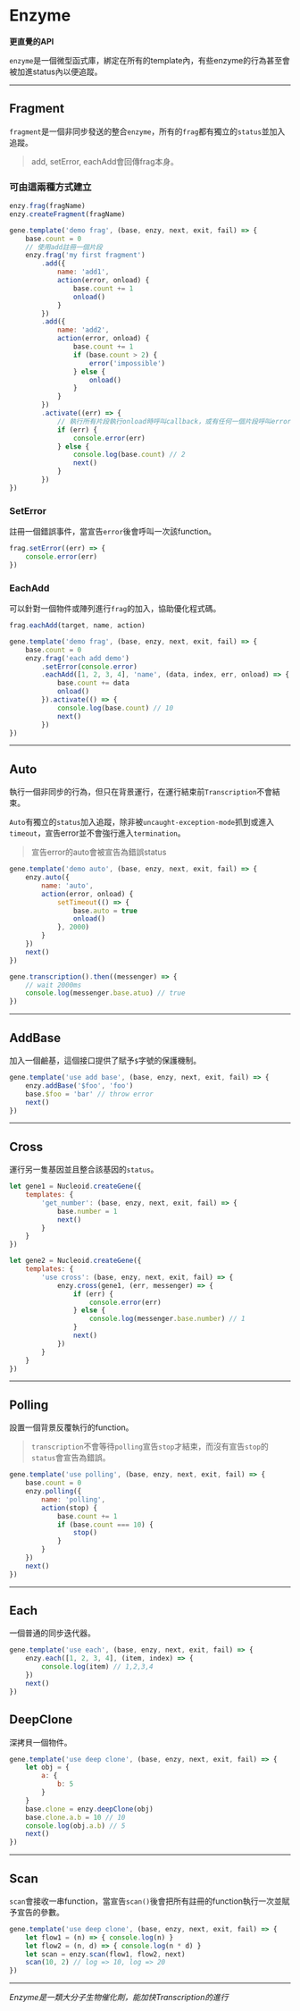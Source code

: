 # Enzyme

**更直覺的API**

`enzyme`是一個微型函式庫，綁定在所有的template內，有些enzyme的行為甚至會被加進status內以便追蹤。

---

## Fragment

`fragment`是一個非同步發送的整合`enzyme`，所有的`frag`都有獨立的`status`並加入追蹤。

>add, setError, eachAdd會回傳frag本身。

### 可由這兩種方式建立

```js
enzy.frag(fragName)
enzy.createFragment(fragName)
```

```js
gene.template('demo frag', (base, enzy, next, exit, fail) => {
    base.count = 0
    // 使用add註冊一個片段
    enzy.frag('my first fragment')
        .add({
            name: 'add1',
            action(error, onload) {
                base.count += 1
                onload()
            }
        })
        .add({
            name: 'add2',
            action(error, onload) {
                base.count += 1
                if (base.count > 2) {
                    error('impossible')
                } else {
                    onload()
                }
            }
        })
        .activate((err) => {
            // 執行所有片段執行onload時呼叫callback，或有任何一個片段呼叫error也會執行callbakc，並把第一個參數帶入error傳出的message
            if (err) {
                console.error(err)
            } else {
                console.log(base.count) // 2
                next()
            }
        })
})
```

### SetError

註冊一個錯誤事件，當宣告`error`後會呼叫一次該function。

```js
frag.setError((err) => {
    console.error(err)
})
```

### EachAdd

可以針對一個物件或陣列進行`frag`的加入，協助優化程式碼。

```js
frag.eachAdd(target, name, action)
```

```js
gene.template('demo frag', (base, enzy, next, exit, fail) => {
    base.count = 0
    enzy.frag('each add demo')
        .setError(console.error)
        .eachAdd([1, 2, 3, 4], 'name', (data, index, err, onload) => {
            base.count += data
            onload()
        }).activate(() => {
            console.log(base.count) // 10
            next()
        })
})
```

---

## Auto

執行一個非同步的行為，但只在背景運行，在運行結束前`Transcription`不會結束。

`Auto`有獨立的`status`加入追蹤，除非被`uncaught-exception-mode`抓到或進入`timeout`，宣告error並不會強行進入`termination`。

>宣告error的auto會被宣告為錯誤status

```js
gene.template('demo auto', (base, enzy, next, exit, fail) => {
    enzy.auto({
        name: 'auto',
        action(error, onload) {
            setTimeout(() => {
                base.auto = true
                onload()
            }, 2000)
        }
    })
    next()
})

gene.transcription().then((messenger) => {
    // wait 2000ms
    console.log(messenger.base.atuo) // true
})
```

---

## AddBase

加入一個鹼基，這個接口提供了賦予`$`字號的保護機制。

```js
gene.template('use add base', (base, enzy, next, exit, fail) => {
    enzy.addBase('$foo', 'foo')
    base.$foo = 'bar' // throw error
    next()
})
```

---

## Cross

運行另一隻基因並且整合該基因的`status`。

```js
let gene1 = Nucleoid.createGene({
    templates: {
        'get_number': (base, enzy, next, exit, fail) => {
            base.number = 1
            next()
        }
    }
})

let gene2 = Nucleoid.createGene({
    templates: {
        'use cross': (base, enzy, next, exit, fail) => {
            enzy.cross(gene1, (err, messenger) => {
                if (err) {
                    console.error(err)
                } else {
                    console.log(messenger.base.number) // 1
                }
                next()
            })
        }
    }
})

```

---

## Polling

設置一個背景反覆執行的function。

> `transcription`不會等待`polling`宣告`stop`才結束，而沒有宣告`stop`的`status`會宣告為錯誤。

```js
gene.template('use polling', (base, enzy, next, exit, fail) => {
    base.count = 0
    enzy.polling({
        name: 'polling',
        action(stop) {
            base.count += 1
            if (base.count === 10) {
                stop()
            }
        }
    })
    next()
})
```

---

## Each

一個普通的同步迭代器。

```js
gene.template('use each', (base, enzy, next, exit, fail) => {
    enzy.each([1, 2, 3, 4], (item, index) => {
        console.log(item) // 1,2,3,4
    })
    next()
})
```

## DeepClone

深拷貝一個物件。

```js
gene.template('use deep clone', (base, enzy, next, exit, fail) => {
    let obj = {
        a: {
            b: 5
        }
    }
    base.clone = enzy.deepClone(obj)
    base.clone.a.b = 10 // 10
    console.log(obj.a.b) // 5
    next()
})
```

---

## Scan

`scan`會接收一串function，當宣告`scan()`後會把所有註冊的function執行一次並賦予宣告的參數。

```js
gene.template('use deep clone', (base, enzy, next, exit, fail) => {
    let flow1 = (n) => { console.log(n) }
    let flow2 = (n, d) => { console.log(n * d) }
    let scan = enzy.scan(flow1, flow2, next)
    scan(10, 2) // log => 10, log => 20
})
```

---

_Enzyme是一類大分子生物催化劑，能加快Transcription的進行_